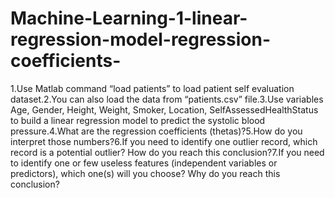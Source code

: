 # Machine-Learning-1-linear-regression-model-regression-coefficients-
1.Use Matlab command “load patients” to load patient self evaluation dataset.2.You can also load the data from “patients.csv” file.3.Use variables Age, Gender, Height, Weight, Smoker, Location, SelfAssessedHealthStatus to build a linear regression model to predict the systolic blood pressure.4.What are the regression coefficients (thetas)?5.How do you interpret those numbers?6.If you need to identify one outlier record, which record is a potential outlier? How do you reach this conclusion?7.If you need to identify one or few useless features (independent variables or predictors), which one(s) will you choose? Why do you reach this conclusion?
